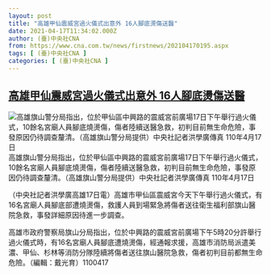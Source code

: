 ```yaml
---
layout: post
title: "高雄甲仙震威宮過火儀式出意外 16人腳底燙傷送醫"
date: 2021-04-17T11:34:02.000Z
author: (臺)中央社CNA
from: https://www.cna.com.tw/news/firstnews/202104170195.aspx
tags: [ (臺)中央社CNA ]
categories: [ (臺)中央社CNA ]
---
```

<!--1618659242000-->
[高雄甲仙震威宮過火儀式出意外 16人腳底燙傷送醫](https://www.cna.com.tw/news/firstnews/202104170195.aspx)
------

<div>
<div class="fullPic"><div class="floatImg center"><div class="BGimgWrap" style="--aspect-ratio:1580/768;"><picture><source media="(max-width: 414px)" srcset="https://imgcdn.cna.com.tw/www/WebPhotos/800/20210417/1580x768_181518684447.jpg"><source media="(min-width: 413px)" srcset="https://imgcdn.cna.com.tw/www/WebPhotos/1024/20210417/1580x768_181518684447.jpg"><img src="https://images.weserv.nl/?url=imgcdn.cna.com.tw/www/WebPhotos/800/20210417/1580x768_181518684447.jpg" alt="高雄旗山警分局指出，位於甲仙區中興路的震威宮前廣場17日下午舉行過火儀式，10餘名宮廟人員腳底燒燙傷，傷者陸續送醫急救，初判目前無生命危險，事發原因仍待調查釐清。（高雄旗山警分局提供）中央社記者洪學廣傳真 110年4月17日" srcset="https://imgcdn.cna.com.tw/www/WebPhotos/800/20210417/1580x768_181518684447.jpg 414w, https://imgcdn.cna.com.tw/www/WebPhotos/1024/20210417/1580x768_181518684447.jpg 1024w"></picture></div><div class="picinfo">高雄旗山警分局指出，位於甲仙區中興路的震威宮前廣場17日下午舉行過火儀式，10餘名宮廟人員腳底燒燙傷，傷者陸續送醫急救，初判目前無生命危險，事發原因仍待調查釐清。（高雄旗山警分局提供）中央社記者洪學廣傳真 110年4月17日</div></div></div><div></div><div class="paragraph"><p>（中央社記者洪學廣高雄17日電）高雄市甲仙區震威宮今天下午舉行過火儀式，有16名宮廟人員腳底部遭燒燙傷，救護人員到場緊急將傷者送往衛生福利部旗山醫院急救，事發詳細原因待進一步調查。</p><p>高雄市政府警察局旗山分局指出，位於中興路的震威宮前廣場下午5時20分許舉行過火儀式時，有16名宮廟人員腳底遭燒燙傷，經通報求援，高雄市消防局派遣美濃、甲仙、杉林等消防分隊陸續將傷者送往旗山醫院急救，傷者初判目前都無生命危險。（編輯：戴光育）1100417</p></div>
</div>
